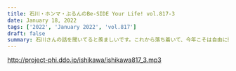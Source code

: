 ```yaml
---
title: 石川・ホンマ・ぶるんのBe-SIDE Your Life! vol.817-3
date: January 18, 2022
tags: ['2022', 'January 2022', 'vol.817']
draft: false
summary: 石川さんの話を聞いてると羨ましいです。これから落ち着いて、今年こそは自由に動けるようになりたいものです。
---
```


http://project-phi.ddo.jp/ishikawa/ishikawa817_3.mp3